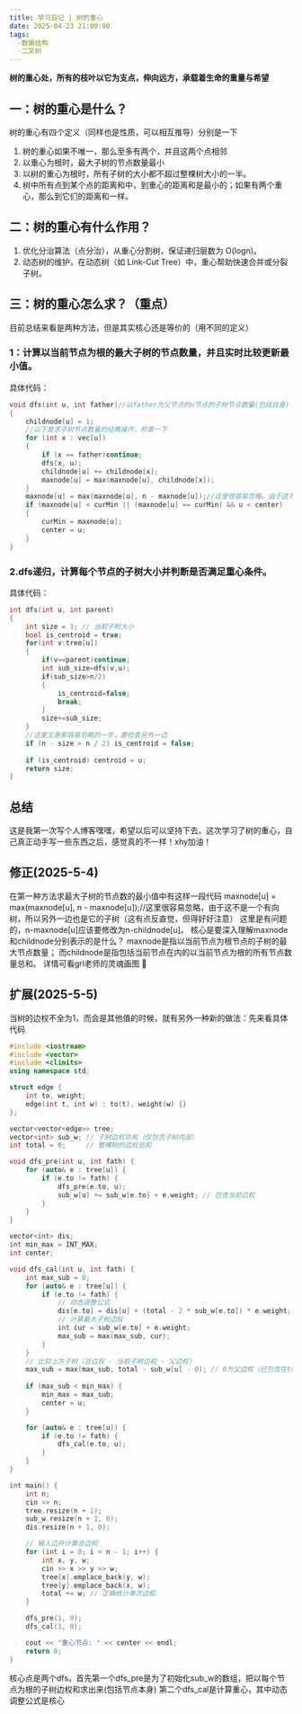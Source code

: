 ```yaml
---
title: 学习日记 | 树的重心
date: 2025-04-23 21:00:00
tags:
  -数据结构
  -二叉树
---
```

**树的重心处，所有的枝叶以它为支点，伸向远方，承载着生命的重量与希望**
<!-- more -->  
## 一：树的重心是什么？
树的重心有四个定义（同样也是性质，可以相互推导）分别是一下  
1. 树的重心如果不唯一，那么至多有两个，并且这两个点相邻
2. 以重心为根时，最大子树的节点数量最小
3. 以树的重心为根时，所有子树的大小都不超过整棵树大小的一半。
4. 树中所有点到某个点的距离和中，到重心的距离和是最小的；如果有两个重心，那么到它们的距离和一样。
## 二：树的重心有什么作用？
1. 优化分治算法（点分治），从重心分割树，保证递归层数为 O(logn)。
2. 动态树的维护，在动态树（如 Link-Cut Tree）中，重心帮助快速合并或分裂子树。
## 三：树的重心怎么求？（重点）
目前总结来看是两种方法，但是其实核心还是等价的（用不同的定义）
### 1：计算以当前节点为根的最大子树的节点数量，并且实时比较更新最小值。
具体代码：
```cpp
void dfs(int u, int father)//以father为父节点的u节点的子树节点数量(包括自身)
{   
	childnode[u] = 1;
    //以下是求子树节点数量的经典操作，积累一下
	for (int x : vec[u])
	{
		if (x == father)continue;
		dfs(x, u);
		childnode[u] += childnode[x];
		maxnode[u] = max(maxnode[u], childnode[x]);
	}
	maxnode[u] = max(maxnode[u], n - maxnode[u]);//这里很容易忽略，由于这不是一个有向树，所以另外一边也是它的子树（这有点反直觉，但得好好注意）
	if (maxnode[u] < curMin || (maxnode[u] == curMin) && u < center)
	{
		curMin = maxnode[u];
		center = u;
	}
}
```
### 2.dfs递归，计算每个节点的子树大小并判断是否满足重心条件。 
具体代码：
```cpp
int dfs(int u, int parent) 
{
    int size = 1; // 当前子树大小
    bool is_centroid = true;
    for(int v:tree[u])
    {
        if(v==parent)continue;
        int sub_size=dfs(v,u);
        if(sub_size>n/2)
        {
            is_centroid=false;
            break;
        }
        size+=sub_size;
    }
    //这里又是那容易忽略的一步，要检查另外一边
    if (n - size > n / 2) is_centroid = false;
    
    if (is_centroid) centroid = u;
    return size;
}
```
## 总结
这是我第一次写个人博客嘿嘿，希望以后可以坚持下去。这次学习了树的重心，自己真正动手写一些东西之后，感觉真的不一样！xhy加油！
## 修正(2025-5-4)
在第一种方法求最大子树的节点数的最小值中有这样一段代码
maxnode[u] = max(maxnode[u], n - maxnode[u]);//这里很容易忽略，由于这不是一个有向树，所以另外一边也是它的子树（这有点反直觉，但得好好注意）
这里是有问题的，n-maxnode[u]应该要修改为n-childnode[u]。
核心是要深入理解maxnode和childnode分别表示的是什么？
maxnode是指以当前节点为根节点的子树的最大节点数量；
而childnode是指包括当前节点在内的以当前节点为根的所有节点数量总和。
详情可看grl老师的灵魂画图 🥰
## 扩展(2025-5-5)
当树的边权不全为1，而会是其他值的时候，就有另外一种新的做法：先来看具体代码
```cpp
#include <iostream>
#include <vector>
#include <climits>
using namespace std;

struct edge {
    int to, weight;
    edge(int t, int w) : to(t), weight(w) {}
};

vector<vector<edge>> tree;
vector<int> sub_w; // 子树边权总和（仅包含子树内部）
int total = 0;     // 整棵树的边权总和

void dfs_pre(int u, int fath) {
    for (auto& e : tree[u]) {
        if (e.to != fath) {
            dfs_pre(e.to, u);
            sub_w[u] += sub_w[e.to] + e.weight; // 包含当前边权
        }
    }
}

vector<int> dis;
int min_max = INT_MAX;
int center;

void dfs_cal(int u, int fath) {
    int max_sub = 0;
    for (auto& e : tree[u]) {
        if (e.to != fath) {
            // 动态调整公式
            dis[e.to] = dis[u] + (total - 2 * sub_w[e.to]) * e.weight;
            // 计算最大子树边权
            int cur = sub_w[e.to] + e.weight;
            max_sub = max(max_sub, cur);
        }
    }
    // 比较上方子树（总边权 - 当前子树边权 - 父边权）
    max_sub = max(max_sub, total - sub_w[u] - 0); // 0为父边权（已包含在total中）
    
    if (max_sub < min_max) {
        min_max = max_sub;
        center = u;
    }

    for (auto& e : tree[u]) {
        if (e.to != fath) {
            dfs_cal(e.to, u);
        }
    }
}

int main() {
    int n;
    cin >> n;
    tree.resize(n + 1);
    sub_w.resize(n + 1, 0);
    dis.resize(n + 1, 0);

    // 输入边并计算总边权
    for (int i = 0; i < n - 1; i++) {
        int x, y, w;
        cin >> x >> y >> w;
        tree[x].emplace_back(y, w);
        tree[y].emplace_back(x, w);
        total += w; // 正确统计单次边权
    }

    dfs_pre(1, 0);
    dfs_cal(1, 0);

    cout << "重心节点: " << center << endl;
    return 0;
}
```
核心点是两个dfs，首先第一个dfs_pre是为了初始化sub_w的数组，把以每个节点为根的子树边权和求出来(包括节点本身)
第二个dfs_cal是计算重心，其中动态调整公式是核心

